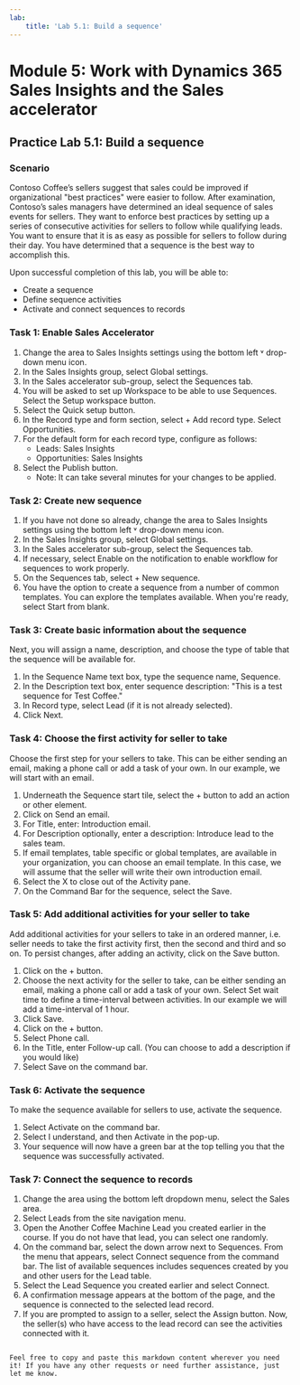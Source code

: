 ```yaml
---
lab:
    title: 'Lab 5.1: Build a sequence'
---
```


# Module 5: Work with Dynamics 365 Sales Insights and the Sales accelerator 

## Practice Lab 5.1: Build a sequence

### Scenario
Contoso Coffee’s sellers suggest that sales could be improved if organizational "best practices" were easier to follow. After examination, Contoso’s sales managers have determined an ideal sequence of sales events for sellers. They want to enforce best practices by setting up a series of consecutive activities for sellers to follow while qualifying leads. You want to ensure that it is as easy as possible for sellers to follow during their day. You have determined that a sequence is the best way to accomplish this.

Upon successful completion of this lab, you will be able to:
- Create a sequence
- Define sequence activities
- Activate and connect sequences to records

### Task 1: Enable Sales Accelerator
1. Change the area to Sales Insights settings using the bottom left ˅ drop-down menu icon.
2. In the Sales Insights group, select Global settings.
3. In the Sales accelerator sub-group, select the Sequences tab.
4. You will be asked to set up Workspace to be able to use Sequences. Select the Setup workspace button.
5. Select the Quick setup button.
6. In the Record type and form section, select + Add record type. Select Opportunities.
7. For the default form for each record type, configure as follows:
   - Leads: Sales Insights
   - Opportunities: Sales Insights
8. Select the Publish button.
   - Note: It can take several minutes for your changes to be applied.

### Task 2: Create new sequence
1. If you have not done so already, change the area to Sales Insights settings using the bottom left ˅ drop-down menu icon.
2. In the Sales Insights group, select Global settings.
3. In the Sales accelerator sub-group, select the Sequences tab.
4. If necessary, select Enable on the notification to enable workflow for sequences to work properly.
5. On the Sequences tab, select + New sequence.
6. You have the option to create a sequence from a number of common templates. You can explore the templates available. When you're ready, select Start from blank.

### Task 3: Create basic information about the sequence
Next, you will assign a name, description, and choose the type of table that the sequence will be available for.
1. In the Sequence Name text box, type the sequence name, Sequence.
2. In the Description text box, enter sequence description: "This is a test sequence for Test Coffee."
3. In Record type, select Lead (if it is not already selected).
4. Click Next.

### Task 4: Choose the first activity for seller to take
Choose the first step for your sellers to take. This can be either sending an email, making a phone call or add a task of your own. In our example, we will start with an email.
1. Underneath the Sequence start tile, select the + button to add an action or other element.
2. Click on Send an email.
3. For Title, enter: Introduction email.
4. For Description optionally, enter a description: Introduce lead to the sales team.
5. If email templates, table specific or global templates, are available in your organization, you can choose an email template. In this case, we will assume that the seller will write their own introduction email.
6. Select the X to close out of the Activity pane.
7. On the Command Bar for the sequence, select the Save.

### Task 5: Add additional activities for your seller to take
Add additional activities for your sellers to take in an ordered manner, i.e. seller needs to take the first activity first, then the second and third and so on. To persist changes, after adding an activity, click on the Save button.
1. Click on the + button.
2. Choose the next activity for the seller to take, can be either sending an email, making a phone call or add a task of your own. Select Set wait time to define a time-interval between activities. In our example we will add a time-interval of 1 hour.
3. Click Save.
4. Click on the + button.
5. Select Phone call.
6. In the Title, enter Follow-up call. (You can choose to add a description if you would like)
7. Select Save on the command bar.

### Task 6: Activate the sequence
To make the sequence available for sellers to use, activate the sequence.
1. Select Activate on the command bar.
2. Select I understand, and then Activate in the pop-up.
3. Your sequence will now have a green bar at the top telling you that the sequence was successfully activated.

### Task 7: Connect the sequence to records
1. Change the area using the bottom left dropdown menu, select the Sales area.
2. Select Leads from the site navigation menu.
3. Open the Another Coffee Machine Lead you created earlier in the course. If you do not have that lead, you can select one randomly.
4. On the command bar, select the down arrow next to Sequences. From the menu that appears, select Connect sequence from the command bar. The list of available sequences includes sequences created by you and other users for the Lead table.
5. Select the Lead Sequence you created earlier and select Connect.
6. A confirmation message appears at the bottom of the page, and the sequence is connected to the selected lead record.
7. If you are prompted to assign to a seller, select the Assign button. Now, the seller(s) who have access to the lead record can see the activities connected with it.
```

Feel free to copy and paste this markdown content wherever you need it! If you have any other requests or need further assistance, just let me know.
